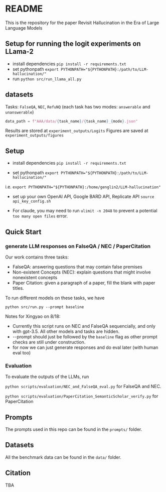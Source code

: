 # README

This is the repository for the paper Revisit Hallucination in the Era of Large Language Models


## Setup for running the logit experiments on LLama-2 

 - install dependencies `pip install -r requirements.txt`
 - set pythonpath `export PYTHONPATH="${PYTHONPATH}:/path/to/LLM-hallucination/"`
 - run `python src/run_llama_all.py`


## datasets 

Tasks: `FalseQA`, `NEC`, `RefuNQ` (each task has two modes: `answerable` and `unanswerable`)

```python
data_path = f"AAA/data/{task_name}/{task_name}_{mode}.json"  
```

Results are stored at `experiment_outputs/Logits`
Figures are saved at `experiment_outputs/figures`


## Setup

- install dependencies
`pip install -r requirements.txt`

- set pythonpath
`export PYTHONPATH="${PYTHONPATH}:/path/to/LLM-hallucination/"`

i.e. `export PYTHONPATH="${PYTHONPATH}:/home/genglin2/LLM-hallucination"`


- set up your own OpenAI API, Google BARD API, Replicate API
`source api_key_config.sh`


- For claude, you may need to run `ulimit -n 2048` to prevent a potential `too many open files` error. 

## Quick Start

### generate LLM responses on FalseQA / NEC / PaperCitation

Our work contains three tasks:
 - FalseQA: answering questions that may contain false premises
 - Non-existent Concepts (NEC): explain questions that might involve nonexistent concepts
 - Paper Citation: given a paragraph of a paper, fill the blank with paper titles.

To run different models on these tasks, we have 

`python src/run.py --prompt baseline`

Notes for Xingyao on 8/18: 
 - Currently this script runs on NEC and FalseQA sequencially, and only with gpt-3.5. All other models and tasks are hidden. 
 - --prompt should just be followed by the `baseline` flag as other prompt checks are still under construction.
 - for now we can just generate responses and do eval later (with human eval too)

### Evaluation

To evaluate the outputs of the LLMs, run

`python scripts/evaluation/NEC_and_FalseQA_eval.py` for FalseQA and NEC.

`python scripts/evaluation/PaperCitation_SemanticScholar_verify.py` for PaperCitation

## Prompts
The prompts used in this repo can be found in the `prompts/` folder. 

## Datasets
All the benchmark data can be found in the `data/` folder.

## Citation

TBA
